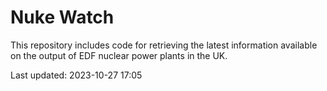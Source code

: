 # Nuke Watch

This repository includes code for retrieving the latest information available on the output of EDF nuclear power plants in the UK.

Last updated: 2023-10-27 17:05